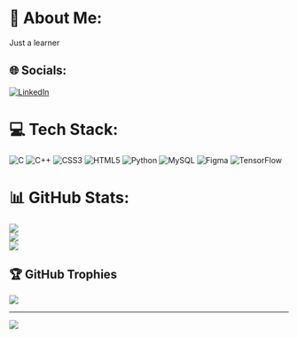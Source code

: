 # 💫 About Me:
Just a learner


## 🌐 Socials:
[![LinkedIn](https://img.shields.io/badge/LinkedIn-%230077B5.svg?logo=linkedin&logoColor=white)](https://linkedin.com/in/fachribasharat) 

# 💻 Tech Stack:
![C](https://img.shields.io/badge/c-%2300599C.svg?style=plastic&logo=c&logoColor=white) ![C++](https://img.shields.io/badge/c++-%2300599C.svg?style=plastic&logo=c%2B%2B&logoColor=white) ![CSS3](https://img.shields.io/badge/css3-%231572B6.svg?style=plastic&logo=css3&logoColor=white) ![HTML5](https://img.shields.io/badge/html5-%23E34F26.svg?style=plastic&logo=html5&logoColor=white) ![Python](https://img.shields.io/badge/python-3670A0?style=plastic&logo=python&logoColor=ffdd54) ![MySQL](https://img.shields.io/badge/mysql-%2300f.svg?style=plastic&logo=mysql&logoColor=white) 	![Figma](https://img.shields.io/badge/figma-%23F24E1E.svg?style=plastic&logo=figma&logoColor=white) ![TensorFlow](https://img.shields.io/badge/TensorFlow-%23FF6F00.svg?style=plastic&logo=TensorFlow&logoColor=white)
# 📊 GitHub Stats:
![](https://github-readme-stats.vercel.app/api?username=fachribasharat&theme=dark&hide_border=false&include_all_commits=false&count_private=false)<br/>
![](https://github-readme-streak-stats.herokuapp.com/?user=fachribasharat&theme=dark&hide_border=false)<br/>
![](https://github-readme-stats.vercel.app/api/top-langs/?username=fachribasharat&theme=dark&hide_border=false&include_all_commits=false&count_private=false&layout=compact)

## 🏆 GitHub Trophies
![](https://github-profile-trophy.vercel.app/?username=fachribasharat&theme=radical&no-frame=false&no-bg=true&margin-w=4)

---
[![](https://visitcount.itsvg.in/api?id=fachribasharat&icon=2&color=0)](https://visitcount.itsvg.in)

<!-- Proudly created with GPRM ( https://gprm.itsvg.in ) -->
